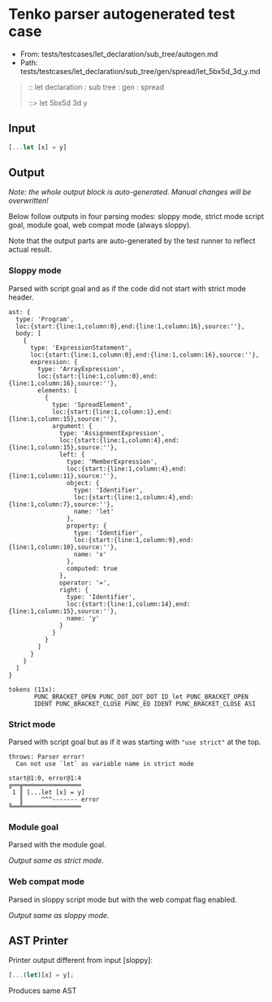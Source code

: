 # Tenko parser autogenerated test case

- From: tests/testcases/let_declaration/sub_tree/autogen.md
- Path: tests/testcases/let_declaration/sub_tree/gen/spread/let_5bx5d_3d_y.md

> :: let declaration : sub tree : gen : spread
>
> ::> let 5bx5d 3d y

## Input


`````js
[...let [x] = y]
`````

## Output

_Note: the whole output block is auto-generated. Manual changes will be overwritten!_

Below follow outputs in four parsing modes: sloppy mode, strict mode script goal, module goal, web compat mode (always sloppy).

Note that the output parts are auto-generated by the test runner to reflect actual result.

### Sloppy mode

Parsed with script goal and as if the code did not start with strict mode header.

`````
ast: {
  type: 'Program',
  loc:{start:{line:1,column:0},end:{line:1,column:16},source:''},
  body: [
    {
      type: 'ExpressionStatement',
      loc:{start:{line:1,column:0},end:{line:1,column:16},source:''},
      expression: {
        type: 'ArrayExpression',
        loc:{start:{line:1,column:0},end:{line:1,column:16},source:''},
        elements: [
          {
            type: 'SpreadElement',
            loc:{start:{line:1,column:1},end:{line:1,column:15},source:''},
            argument: {
              type: 'AssignmentExpression',
              loc:{start:{line:1,column:4},end:{line:1,column:15},source:''},
              left: {
                type: 'MemberExpression',
                loc:{start:{line:1,column:4},end:{line:1,column:11},source:''},
                object: {
                  type: 'Identifier',
                  loc:{start:{line:1,column:4},end:{line:1,column:7},source:''},
                  name: 'let'
                },
                property: {
                  type: 'Identifier',
                  loc:{start:{line:1,column:9},end:{line:1,column:10},source:''},
                  name: 'x'
                },
                computed: true
              },
              operator: '=',
              right: {
                type: 'Identifier',
                loc:{start:{line:1,column:14},end:{line:1,column:15},source:''},
                name: 'y'
              }
            }
          }
        ]
      }
    }
  ]
}

tokens (11x):
       PUNC_BRACKET_OPEN PUNC_DOT_DOT_DOT ID_let PUNC_BRACKET_OPEN
       IDENT PUNC_BRACKET_CLOSE PUNC_EQ IDENT PUNC_BRACKET_CLOSE ASI
`````

### Strict mode

Parsed with script goal but as if it was starting with `"use strict"` at the top.

`````
throws: Parser error!
  Can not use `let` as variable name in strict mode

start@1:0, error@1:4
╔══╦════════════════
 1 ║ [...let [x] = y]
   ║     ^^^------- error
╚══╩════════════════

`````


### Module goal

Parsed with the module goal.

_Output same as strict mode._

### Web compat mode

Parsed in sloppy script mode but with the web compat flag enabled.

_Output same as sloppy mode._

## AST Printer

Printer output different from input [sloppy]:

````js
[...(let)[x] = y];
````

Produces same AST
